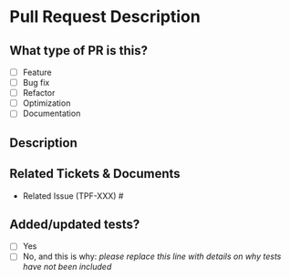 #  Pull Request Description

##  What type of PR is this?

- [ ] Feature
- [ ] Bug fix
- [ ] Refactor
- [ ] Optimization
- [ ] Documentation

## Description

##  Related Tickets & Documents

- Related Issue (TPF-XXX) #

## Added/updated tests?

- [ ] Yes
- [ ] No, and this is why: _please replace this line with details on why tests have not been included_
